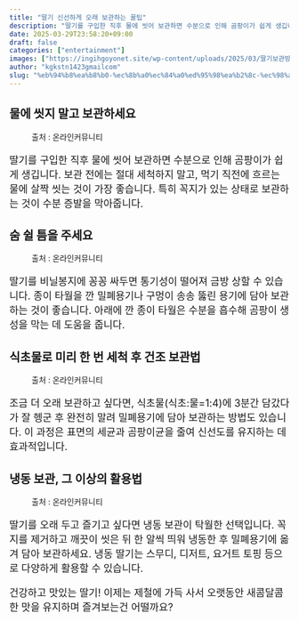 ```yaml
---
title: "딸기 신선하게 오래 보관하는 꿀팁"
description: "딸기를 구입한 직후 물에 씻어 보관하면 수분으로 인해 곰팡이가 쉽게 생깁니다. 보관 전에는 절대 세척하지 말고, 먹기 직전에 흐르는 물에 살짝 씻는 것이 가장 좋습니다. 특히 꼭지가 있는 상태로 보관하는 것이 수분 증발을 막아줍니다."
date: 2025-03-29T23:58:20+09:00
draft: false
categories: ["entertainment"]
images: ["https://ingihgoyonet.site/wp-content/uploads/2025/03/딸기보관방법-1024x684.jpg", "https://ingihgoyonet.site/wp-content/uploads/2025/03/딸기냉장보관-1024x683.jpg", "https://ingihgoyonet.site/wp-content/uploads/2025/03/딸기냉동보관-1024x683.jpg", "https://ingihgoyonet.site/wp-content/uploads/2025/03/딸기세척-1024x676.jpg"]
author: "kgkstn1423gmailcom"
slug: "%eb%94%b8%ea%b8%b0-%ec%8b%a0%ec%84%a0%ed%95%98%ea%b2%8c-%ec%98%a4%eb%9e%98-%eb%b3%b4%ea%b4%80%ed%95%98%eb%8a%94-%ea%bf%80%ed%8c%81"
---
```


<h2 >물에 씻지 말고 보관하세요</h2> <figure ><img src="https://ingihgoyonet.site/wp-content/uploads/2025/03/딸기보관방법-1024x684.jpg" alt="" style="aspect-ratio:16/9;object-fit:cover"/><figcaption >출처 : 온라인커뮤니티</figcaption></figure> <p style="font-size:18px">딸기를 구입한 직후 물에 씻어 보관하면 수분으로 인해 곰팡이가 쉽게 생깁니다. 보관 전에는 절대 세척하지 말고, 먹기 직전에 흐르는 물에 살짝 씻는 것이 가장 좋습니다. 특히 꼭지가 있는 상태로 보관하는 것이 수분 증발을 막아줍니다.</p> <h2 >숨 쉴 틈을 주세요</h2> <figure ><img src="https://ingihgoyonet.site/wp-content/uploads/2025/03/딸기냉장보관-1024x683.jpg" alt="" style="aspect-ratio:16/9;object-fit:cover"/><figcaption >출처 : 온라인커뮤니티</figcaption></figure> <p style="font-size:18px">딸기를 비닐봉지에 꽁꽁 싸두면 통기성이 떨어져 금방 상할 수 있습니다. 종이 타월을 깐 밀폐용기나 구멍이 송송 뚫린 용기에 담아 보관하는 것이 좋습니다. 아래에 깐 종이 타월은 수분을 흡수해 곰팡이 생성을 막는 데 도움을 줍니다.</p> <h2 >식초물로 미리 한 번 세척 후 건조 보관법</h2> <figure ><img src="https://ingihgoyonet.site/wp-content/uploads/2025/03/딸기냉동보관-1024x683.jpg" alt="" style="aspect-ratio:16/9;object-fit:cover"/><figcaption >출처 : 온라인커뮤니티</figcaption></figure> <p style="font-size:18px">조금 더 오래 보관하고 싶다면, 식초물(식초:물=1:4)에 3분간 담갔다가 잘 헹군 후 완전히 말려 밀폐용기에 담아 보관하는 방법도 있습니다. 이 과정은 표면의 세균과 곰팡이균을 줄여 신선도를 유지하는 데 효과적입니다.</p> <h2 >냉동 보관, 그 이상의 활용법</h2> <figure ><img src="https://ingihgoyonet.site/wp-content/uploads/2025/03/딸기세척-1024x676.jpg" alt="" style="aspect-ratio:16/9;object-fit:cover"/><figcaption >출처 : 온라인커뮤니티</figcaption></figure> <p style="font-size:18px">딸기를 오래 두고 즐기고 싶다면 냉동 보관이 탁월한 선택입니다. 꼭지를 제거하고 깨끗이 씻은 뒤 한 알씩 띄워 냉동한 후 밀폐용기에 옮겨 담아 보관하세요. 냉동 딸기는 스무디, 디저트, 요거트 토핑 등으로 다양하게 활용할 수 있습니다.</p> <p style="font-size:18px">건강하고 맛있는 딸기! 이제는 제철에 가득 사서 오랫동안 새콤달콤한 맛을 유지하며 즐겨보는건 어떨까요?</p>